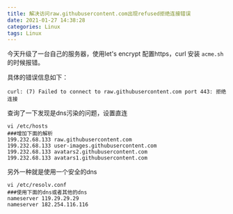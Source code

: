 ```yaml
---
title: 解决访问raw.githubusercontent.com出现refused拒绝连接错误
date: 2021-01-27 14:38:28
categories: Linux
tags: Linux
---
```

今天升级了一台自己的服务器，使用let's encrypt 配置https，curl 安装 `acme.sh`的时候报错。<!--more-->

具体的错误信息如下：
``` shell
curl: (7) Failed to connect to raw.githubusercontent.com port 443: 拒绝连接
```
查询了一下发现是dns污染的问题，设置直连

```
vi /etc/hosts 
###增加下面的解析
199.232.68.133 raw.githubusercontent.com
199.232.68.133 user-images.githubusercontent.com
199.232.68.133 avatars2.githubusercontent.com
199.232.68.133 avatars1.githubusercontent.com
```
另外一种就是使用一个安全的dns

```
vi /etc/resolv.conf
###使用下面的dns或者其他的dns
nameserver 119.29.29.29
nameserver 182.254.116.116
```